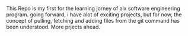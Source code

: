 This Repo is my first for the learning jorney of alx software engineering program.
going forward, i have alot of exciting projects, but for now, the concept of pulling, fetching and adding files from the git command has been understood.
More prjects ahead.
